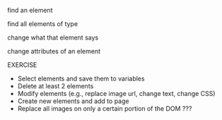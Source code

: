 find an element

find all elements of type

change what that element says

change attributes of an element

EXERCISE

- Select elements and save them to variables
- Delete at least 2 elements
- Modify elements (e.g., replace image url, change text, change CSS)
- Create new elements and add to page
- Replace all images on only a certain portion of the DOM ???
